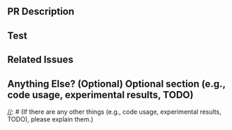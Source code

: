 ## PR Description

[//]: # (Please explain the changes you made.)

## Test

[//]: # (Please explain how to test the code.)

## Related Issues

[//]: # (Please link the related issues, if applicable.)

## Anything Else? (Optional) Optional section (e.g., code usage, experimental results, TODO)

[//]: # (If there are any other things (e.g., code usage, experimental results, TODO), please explain them.)
